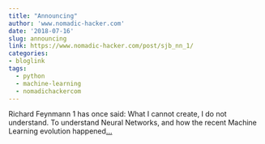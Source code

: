 ```yaml
---
title: "Announcing"
author: 'www.nomadic-hacker.com'
date: '2018-07-16'
slug: announcing
link: https://www.nomadic-hacker.com/post/sjb_nn_1/
categories:
- bloglink
tags:
  - python
  - machine-learning
  - nomadichackercom
---
```


Richard Feynmann 1 has once said: What I cannot create, I do not understand. To understand Neural Networks, and how the recent Machine Learning evolution happened[... <i class="fas fa-external-link-alt"></i>](https://www.nomadic-hacker.com/post/sjb_nn_1/)

